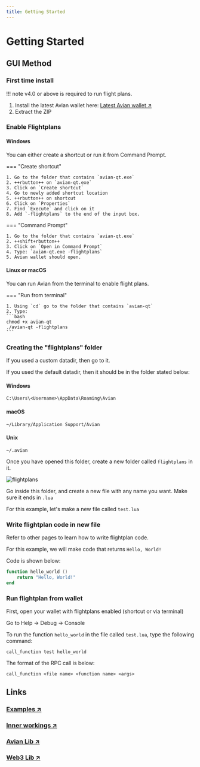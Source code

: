 ```yaml
---
title: Getting Started
---
```


# Getting Started

## GUI Method

### First time install

!!! note
    v4.0 or above is required to run flight plans.

1. Install the latest Avian wallet here: [Latest Avian wallet ↗](https://github.com/AvianNetwork/Avian/releases)
2. Extract the ZIP

### Enable Flightplans

#### Windows

You can either create a shortcut or run it from Command Prompt.

=== "Create shortcut"

    1. Go to the folder that contains `avian-qt.exe`
    2. ++rbutton++ on `avian-qt.exe`
    3. Click on `Create shortcut`
    4. Go to newly added shortcut location
    5. ++rbutton++ on shortcut
    6. Click on `Properties`
    7. Find `Execute` and click on it
    8. Add `-flightplans` to the end of the input box.

=== "Command Prompt"

    1. Go to the folder that contains `avian-qt.exe`
    2. ++shift+rbutton++
    3. Click on `Open in Command Prompt`
    4. Type: `avian-qt.exe -flightplans`
    5. Avian wallet should open.

#### Linux or macOS

You can run Avian from the terminal to enable flight plans.

=== "Run from terminal"

    1. Using `cd` go to the folder that contains `avian-qt`
    2. Type:
    ```bash
    chmod +x avian-qt
    ./avian-qt -flightplans
    ```

### Creating the "flightplans" folder

If you used a custom datadir, then go to it.

If you used the default datadir, then it should be in the folder stated below:

#### Windows
```C:\Users\<Username>\AppData\Roaming\Avian```
    
#### macOS
```~/Library/Application Support/Avian```
    
#### Unix
```~/.avian```

Once you have opened this folder, create a new folder called `flightplans` in it.

![flightplans](https://aviannetwork.github.io/avian-docs/assets/img/image30.png)

Go inside this folder, and create a new file with any name you want. Make sure it ends in `.lua`

For this example, let's make a new file called `test.lua`

### Write flightplan code in new file

Refer to other pages to learn how to write flightplan code.

For this example, we will make code that returns `Hello, World!`

Code is shown below:
```lua
function hello_world ()
    return "Hello, World!"
end
```

### Run flightplan from wallet

First, open your wallet with flightplans enabled (shortcut or via terminal)

Go to Help -> Debug -> Console

To run the function `hello_world` in the file called `test.lua`, type the following command:
```
call_function test hello_world
```

The format of the RPC call is below:
```
call_function <file name> <function name> <args>
```

## Links

### [Examples ↗](../examples)

### [Inner workings ↗](../inner-workings)

### [Avian Lib ↗](../avian-library)

### [Web3 Lib ↗](../web3-library)
